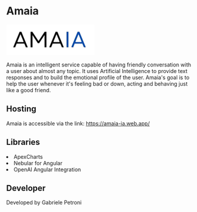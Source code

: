 # Amaia

![alt text](https://github.com/gabrielepetroni/amaia-app/blob/main/src/assets/imgs/logo.png)

Amaia is an intelligent service capable of having friendly conversation with a user about almost any topic. 
It uses Artificial Intelligence to provide text responses and to build the emotional profile of the user. 
Amaia's goal is to help the user whenever it's feeling bad or down, acting and behaving just like a good friend.



## Hosting

Amaia is accessible via the link: https://amaia-ia.web.app/

## Libraries

<li>ApexCharts</li>
<li>Nebular for Angular</li>
<li>OpenAI Angular Integration</li>

## Developer

Developed by Gabriele Petroni
